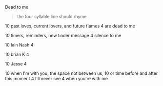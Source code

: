 Dead to me

> the four syllable line should rhyme

10 past loves, current lovers, and future flames
4 are dead to me

10 timers, reminders, new tinder message
4 silence to me

10 Iain Nash
4

10 brian K
4

10 Jesse
4

10 when I'm with you, the space not between us,
10 or time before and after this moment
4 I'll never see
4 when you're with me